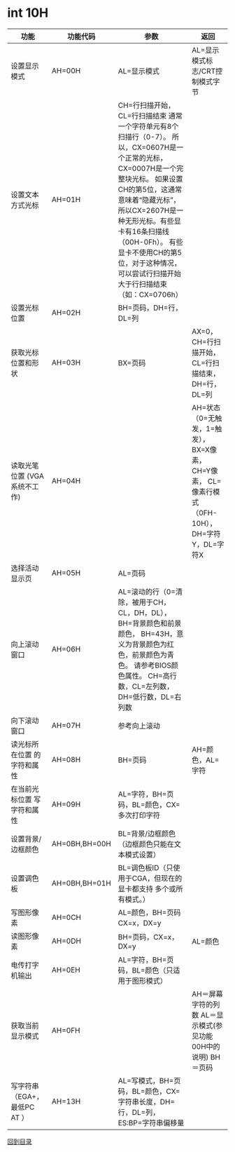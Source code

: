# int 10H

**功能**|**功能代码**|**参数**|**返回**
---|---|---|---
设置显示模式|AH=00H|AL=显示模式|AL=显示模式标志/CRT控制模式字节
设置文本方式光标|AH=01H|CH=行扫描开始，CL=行扫描结束 通常一个字符单元有8个扫描行（0-7）。 所以，CX=0607H是一个正常的光标，CX=0007H是一个完整块光标。 如果设置CH的第5位，这通常意味着“隐藏光标”， 所以CX=2607H是一种无形光标。有些显卡有16条扫描线（00H-0Fh）。 有些显卡不使用CH的第5位，对于这种情况， 可以尝试行扫描开始大于行扫描结束（如：CX=0706h）|
设置光标位置|AH=02H|BH=页码，DH=行，DL=列
获取光标位置和形状|AH=03H|	BX=页码|AX=0，CH=行扫描开始，CL=行扫描结束，DH=行，DL=列
读取光笔位置 (VGA系统不工作)|AH=04H| |	AH=状态（0=无触发，1=触发），BX=X像素，CH=Y像素， CL=像素行模式（0FH-10H），DH=字符Y，DL=字符X
选择活动显示页|AH=05H|AL=页码
向上滚动窗口|AH=06H|AL=滚动的行（0=清除，被用于CH，CL，DH，DL）， BH=背景颜色和前景颜色， BH=43H，意义为背景颜色为红色，前景颜色为青色。 请参考BIOS颜色属性。 CH=高行数，CL=左列数，DH=低行数，DL=右列数
向下滚动窗口|AH=07H|参考向上滚动
读光标所在位置 的字符和属性|AH=08H|BH=页码|AH=颜色，AL=字符
在当前光标位置 写字符和属性|AH=09H|	AL=字符，BH=页码，BL=颜色，CX=多次打印字符
设置背景/边框颜色|AH=0BH,BH=00H|BL=背景/边框颜色（边框颜色只能在文本模式设置）
设置调色板|AH=0BH,BH=01H|BL=调色板ID（只使用于CGA，但现在的显卡都支持 多个或所有模式。）
写图形像素|AH=0CH|AL=颜色，BH=页码 CX=x，DX=y
读图形像素|AH=0DH|BH=页码，CX=x，DX=y|AL=颜色
电传打字机输出|AH=0EH|AL=字符，BH=页码，BL=颜色（只适用于图形模式）
获取当前显示模式|AH=0FH|  |AH＝屏幕字符的列数 AL＝显示模式(参见功能00H中的说明) BH＝页码
写字符串（EGA+，最低PC AT ）|AH=13H|AL=写模式，BH=页码，BL=颜色，CX=字符串长度，DH=行，DL=列， ES:BP=字符串偏移量|

[回到目录](index.md)